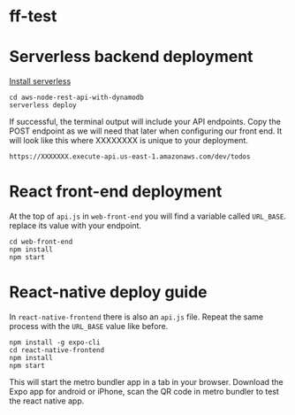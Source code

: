 # ff-test

# Serverless backend deployment

[Install serverless](https://www.serverless.com/framework/docs/getting-started/) 

```
cd aws-node-rest-api-with-dynamodb
serverless deploy
```

If successful, the terminal output will include your API endpoints. Copy the POST endpoint as we will need that later when configuring our front end. It will look like this where XXXXXXXX is unique to your deployment.

```
https://XXXXXXX.execute-api.us-east-1.amazonaws.com/dev/todos
```

# React front-end deployment

At the top of `api.js` in `web-front-end` you will find a variable called `URL_BASE`. replace its value with your endpoint.

```
cd web-front-end
npm install
npm start
```

# React-native deploy guide

In `react-native-frontend` there is also an `api.js` file. Repeat the same process with the `URL_BASE` value like before.

```
npm install -g expo-cli
cd react-native-frontend
npm install
npm start 
```

This will start the metro bundler app in a tab in your browser. 
Download the Expo app for android or iPhone, scan the QR code in metro bundler to test the react native app.

